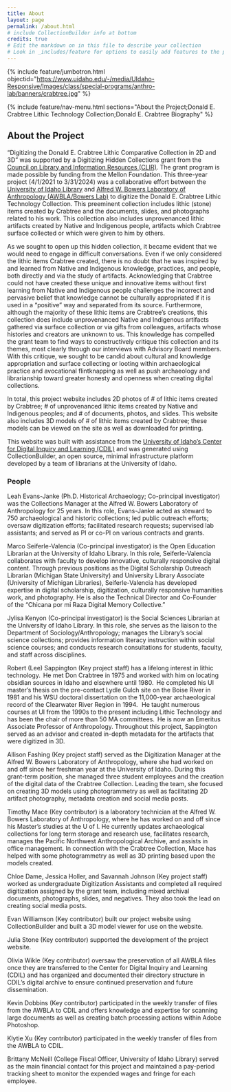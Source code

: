 ```yaml
---
title: About
layout: page
permalink: /about.html
# include CollectionBuilder info at bottom
credits: true
# Edit the markdown on in this file to describe your collection
# Look in _includes/feature for options to easily add features to the page
---
```


{% include feature/jumbotron.html objectid="https://www.uidaho.edu/-/media/UIdaho-Responsive/Images/class/special-programs/anthro-lab/banners/crabtree.jpg" %} 

{% include feature/nav-menu.html sections="About the Project;Donald E. Crabtree Lithic Technology Collection;Donald E. Crabtree Biography" %}

## About the Project

“Digitizing the Donald E. Crabtree Lithic Comparative Collection in 2D and 3D” was supported by a Digitizing Hidden Collections grant from the [Council on Library and Information Resources (CLIR)](https://www.clir.org/). The grant program is made possible by funding from the Mellon Foundation. This three-year project (4/1/2021 to 3/31/2024) was a collaborative effort between the [University of Idaho Library](https://www.lib.uidaho.edu/) and [Alfred W. Bowers Laboratory of Anthropology (AWBLA/Bowers Lab)](https://www.uidaho.edu/class/anthrolab) to digitize the Donald E. Crabtree Lithic Technology Collection. This preeminent collection includes lithic (stone) items created by Crabtree and the documents, slides, and photographs related to his work. This collection also includes unprovenanced lithic artifacts created by Native and Indigenous people, artifacts which Crabtree surface collected or which were given to him by others.

As we sought to open up this hidden collection, it became evident that we would need to engage in difficult conversations. Even if we only considered the lithic items Crabtree created, there is no doubt that he was inspired by and learned from Native and Indigenous knowledge, practices, and people, both directly and via the study of artifacts. Acknowledging that Crabtree could not have created these unique and innovative items without first learning from Native and Indigenous people challenges the incorrect and pervasive belief that knowledge cannot be culturally appropriated if it is used in a “positive” way and separated from its source. Furthermore, although the majority of these lithic items are Crabtree’s creations, this collection does include unprovenanced Native and Indigenous artifacts gathered via surface collection or via gifts from colleagues, artifacts whose histories and creators are unknown to us. This knowledge has compelled the grant team to find ways to constructively critique this collection and its themes, most clearly through our interviews with Advisory Board members. With this critique, we sought to be candid about cultural and knowledge appropriation and surface collecting or looting within archaeological practice and avocational flintknapping as well as push archaeology and librarianship toward greater honesty and openness when creating digital collections.

In total, this project website includes 2D photos of # of lithic items created by Crabtree; # of unprovenanced lithic items created by Native and Indigenous peoples; and # of documents, photos, and slides. This website also includes 3D models of # of lithic items created by Crabtree; these models can be viewed on the site as well as downloaded for printing.

This website was built with assistance from the [University of Idaho’s Center for Digital Inquiry and Learning (CDIL)](https://cdil.lib.uidaho.edu/) and was generated using CollectionBuilder, an open source, minimal infrastructure platform developed by a team of librarians at the University of Idaho.

### People

Leah Evans-Janke (Ph.D. Historical Archaeology; Co-principal investigator) was the Collections Manager at the Alfred W. Bowers Laboratory of Anthropology for 25 years. In this role, Evans-Janke acted as steward to 750 archaeological and historic collections; led public outreach efforts; oversaw digitization efforts; facilitated research requests; supervised lab assistants; and served as PI or co-PI on various contracts and grants.   

Marco Seiferle-Valencia (Co-principal investigator) is the Open Education Librarian at the University of Idaho Library. In this role, Seiferle-Valencia collaborates with faculty to develop innovative, culturally responsive digital content. Through previous positions as the Digital Scholarship Outreach Librarian (Michigan State University) and University Library Associate (University of Michigan Libraries), Seiferle-Valencia has developed expertise in digital scholarship, digitization, culturally responsive humanities work, and photography. He is also the Technical Director and Co-Founder of the “Chicana por mi Raza Digital Memory Collective.” 

Jylisa Kenyon (Co-principal investigator) is the Social Sciences Librarian at the University of Idaho Library. In this role, she serves as the liaison to the Department of Sociology/Anthropology; manages the Library’s social science collections; provides information literacy instruction within social science courses; and conducts research consultations for students, faculty, and staff across disciplines.

Robert (Lee) Sappington (Key project staff) has a lifelong interest in lithic technology.  He met Don Crabtree in 1975 and worked with him on locating obsidian sources in Idaho and elsewhere until 1980.  He completed his UI master’s thesis on the pre-contact Lydle Gulch site on the Boise River in 1981 and his WSU doctoral dissertation on the 11,000-year archaeological record of the Clearwater River Region in 1994.   He taught numerous courses at UI from the 1990s to the present including Lithic Technology and has been the chair of more than 50 MA committees.  He is now an Emeritus Associate Professor of Anthropology. Throughout this project, Sappington served as an advisor and created in-depth metadata for the artifacts that were digitized in 3D.

Allison Fashing (Key project staff) served as the Digitization Manager at the Alfred W. Bowers Laboratory of Anthropology, where she had worked on and off since her freshman year at the University of Idaho. During this grant-term position, she managed three student employees and the creation of the digital data of the Crabtree Collection. Leading the team, she focused on creating 3D models using photogrammetry as well as facilitating 2D artifact photography, metadata creation and social media posts.

Timothy Mace (Key contributor) is a laboratory technician at the Alfred W. Bowers Laboratory of Anthropology, where he has worked on and off since his Master’s studies at the U of I. He currently updates archaeological collections for long term storage and research use, facilitates research, manages the Pacific Northwest Anthropological Archive, and assists in office management. In connection with the Crabtree Collection, Mace has helped with some photogrammetry as well as 3D printing based upon the models created.

Chloe Dame, Jessica Holler, and Savannah Johnson (Key project staff) worked as undergraduate Digitization Assistants and completed all required digitization assigned by the grant team, including mixed archival documents, photographs, slides, and negatives. They also took the lead on creating social media posts.

Evan Williamson (Key contributor) built our project website using CollectionBuilder and built a 3D model viewer for use on the website.

Julia Stone (Key contributor) supported the development of the project website.

Olivia Wikle (Key contributor) oversaw the preservation of all AWBLA files once they are transferred to the Center for Digital Inquiry and Learning (CDIL) and has organized and documented their directory structure in CDIL’s digital archive to ensure continued preservation and future dissemination.

Kevin Dobbins (Key contributor) participated in the weekly transfer of files from the AWBLA to CDIL and offers knowledge and expertise for scanning large documents as well as creating batch processing actions within Adobe Photoshop.

Klytie Xu (Key contributor) participated in the weekly transfer of files from the AWBLA to CDIL.

Brittany McNeill (College Fiscal Officer, University of Idaho Library) served as the main financial contact for this project and maintained a pay-period tracking sheet to monitor the expended wages and fringe for each employee.
